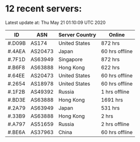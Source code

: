 # 12 recent servers:

Latest update at: Thu May 21 01:10:09 UTC 2020

| ID | ASN | Server Country | Online |
| -- | --- | -------------- | ------ |
| #.D09B | AS174 | United States | 872 hrs |
| #.4AEA | AS20473 | Japan | 60 hrs offline |
| #.7F1D | AS63949 | Singapore | 872 hrs |
| #.B6F8 | AS63888 | Hong Kong | 622 hrs |
| #.64EE | AS20473 | United States | 60 hrs offline |
| #.2654 | AS18978 | United States | 60 hrs offline |
| #.1F2B | AS49392 | Russia | 1 hrs offline |
| #.BD3E | AS63888 | Hong Kong | 1691 hrs |
| #.2A79 | AS63949 | Japan | 531 hrs |
| #.33B9 | AS63888 | Hong Kong | 2 hrs |
| #.A797 | AS51659 | Russia | 2 hrs offline |
| #.BE6A | AS37963 | China | 60 hrs offline |

